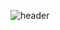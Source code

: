 ![header](https://capsule-render.vercel.app/api?type=waving&color=auto&height=300&section=header&text=하느님께는%20모든%20것이%20가능하다%20render&fontSize=90animation=twinkling)
